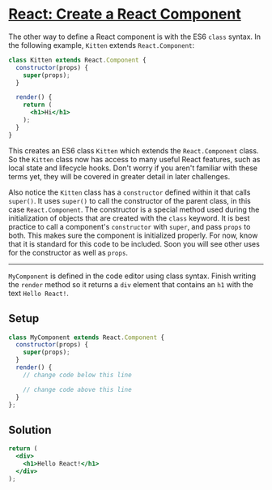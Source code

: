 # [React: Create a React Component](https://learn.freecodecamp.org/front-end-libraries/react/create-a-react-component)

The other way to define a React component is with the ES6 `class` syntax. In the following example, `Kitten` extends `React.Component`:

```jsx
class Kitten extends React.Component {
  constructor(props) {
    super(props);
  }

  render() {
    return (
      <h1>Hi</h1>
    );
  }
}
```

This creates an ES6 class `Kitten` which extends the `React.Component` class. So the `Kitten` class now has access to many useful React features, such as local state and lifecycle hooks. Don't worry if you aren't familiar with these terms yet, they will be covered in greater detail in later challenges.

Also notice the `Kitten` class has a `constructor` defined within it that calls `super()`. It uses `super()` to call the constructor of the parent class, in this case `React.Component`. The constructor is a special method used during the initialization of objects that are created with the `class` keyword. It is best practice to call a component's `constructor` with `super`, and pass `props` to both. This makes sure the component is initialized properly. For now, know that it is standard for this code to be included. Soon you will see other uses for the constructor as well as `props`.

---

`MyComponent` is defined in the code editor using class syntax. Finish writing the `render` method so it returns a `div` element that contains an `h1` with the text `Hello React!`.

## Setup
```jsx
class MyComponent extends React.Component {
  constructor(props) {
    super(props);
  }
  render() {
    // change code below this line

    // change code above this line
  }
};
```

## Solution
```jsx
return (
  <div>
    <h1>Hello React!</h1>
  </div>
);
```